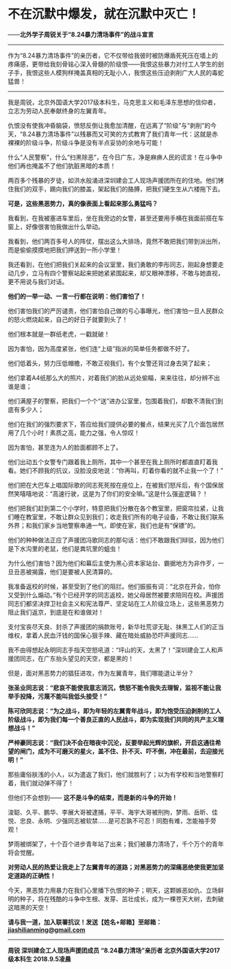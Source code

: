 <h1>不在沉默中爆发，就在沉默中灭亡！</h1>
<p>——<strong>北外学子周锐关于“8.24暴力清场事件”的战斗宣言</strong></p>
<hr />
<p>作为“8.24暴力清场事件”的亲历者，它不仅带给我彼时被防爆盾死死压在墙上的疼痛感，更带给我刻骨铭心深入骨髓的阶级恨——我恨这些暴力对付工人学生的刽子手，我恨这些人模狗样掩盖真相的无耻小人，我恨这些压迫剥削广大人民的毒蛇猛兽！</p>

<hr />
<p>我是周锐，北京外国语大学2017级本科生，马克思主义和毛泽东思想的信仰者，立志为劳动人民奉献终身的左翼青年。</p>
<p>仇恨没有使我冲昏脑袋，愤怒反倒让我愈加清醒，在远离了“阶级”与“剥削”的今天，“8.24暴力清场事件”以残暴而又可笑的方式教育了我们青年一代：这就是赤裸裸的阶级斗争，阶级斗争是没有半点妥协的余地与可能！</p>
<p>什么“人民警察”，什么“扫黑除恶”，在今日广东，净是麻痹人民的谎言！在斗争中他们再也掩盖不了他们肮脏黑暗的本质！</p>
<p>两百多个残暴的歹徒，如洪水般涌进深圳建会工人现场声援团所在的住地。他们铐住我们的双手，踢向我们的膝盖，架起我们的胳膊，把我们硬生生从六楼拖下去。</p>
<p><strong>可是，这些黑恶势力，真的像表面上看起来那么勇猛吗？</strong></p>
<p>我看到，在我被塞进车里后，坐在我旁边的女警，甚至还要用手横在我面前搭在车窗上，好像很害怕我做出什么举动。</p>
<p>我看到，他们两百多号人的阵仗，摆出这么大排场，竟然不敢把我们带到派出所，而是偷偷摸摸地把我们押送到一所小学里！</p>
<p>我还看到，在他们把我们关起来的会议室里，我们勇敢的李彤同志，刚起身想要走动几步，立马有四个警察站起来把她紧紧围起来，却又眼神漂移，不敢与她直视，更不用说与我们对话。</p>
<p><strong>他们的一举一动、一言一行都在说明：他们害怕了！</strong></p>
<p>他们害怕我们的严厉谴责，他们害怕自己做的亏心事曝光，他们害怕一旦人民群众的怒火燃烧起来，自己的好日子就要到头了！</p>
<p>他们根本就是一群纸老虎，一戳就破！</p>
<p>因为害怕，因为高度紧张，他们连“上级”指派的简单任务都做不好了。</p>
<p>他们低着头，努力压低帽檐，不敢正视我们，有个女警还背过身去哭了起来；</p>
<p>他们拿着A4纸那么大的照片，对着我们的脸从远处偷瞄，来来往往，却分辨不出谁是谁；</p>
<p>他们满屋子的警察，把我们一个个“送”进办公室里，包围着我们，却数不清我们到底有多少人；</p>
<p>他们在我们的强烈要求下，答应给我们提供必要的餐点，结果光买了几个面包居然用了几个小时！素质之高，能力之强，令人惊叹！</p>
<p>因为害怕，甚至连为人的脸面都顾不上了。</p>
<p>他们出动五个女警专门跟着我上厕所，其中一个甚至在我上厕所时都直直盯着我看。她们不顾我的抗议，没脸没皮地说：“你再叫，盯着你看的就不止我一个了！”</p>
<p>他们把在大巴车上唱国际歌的同志死死按在座位上，在被我们怒斥后，有个国保居然笑嘻嘻地说：“高速行驶，这是为了你们的安全嘛。”这是什么强盗逻辑？！ </p>
<p>他们把我们赶到第二个小学时，特意把我们分散在各个教室里，把窗帘拉紧，让我们睡在教室里，不敢让群众见到我们；收走我们所有的电子设备，不敢让我们联系外界；和我们家乡当地警察串通一气，即使在家，我们也是有“保镖”的。</p>
<p>他们的种种做法正应了声援团冯歌同志的那句话：他们不敢跟我们辩驳，因为他们是下水沟里的老鼠，他们是粪坑里的蛆虫！</p>
<p>为什么他们害怕？因为他们和幕后主使为黑心资本家站台、霸据地方为非作歹，一旦丑恶被揭露，他们是要被人民清算的。</p>
<p>我准备返校的时候，甚至受到了他们的阻拦。他们振振有词：“北京在开会，怕你又受到什么煽动。”有个已经开学的同志返校，她父母居然被要求陪同在校。声援团同志们都坚决捍卫社会主义和宪法尊严、坚定站在工人阶级立场上，这些黑恶势力阻止我们返京，到底是在和谁做对！</p>
<p>支付宝丧尽天良、封杀了声援团的捐款账号，新华社荒谬无耻、抹黑工人们的正当维权，拿着人民血汗钱的国保心狠手辣、藏在暗处威胁恐吓声援同志……</p>
<p>我不由得想起永明同志手指天空怒吼道：“坪山的天，太黑了！”深圳建会工人和声援团同志，在广东抬头望见的天空，都是黑的！</p>
<p>但是，面对黑恶势力的猖狂进攻，作为左翼青年，我们哪能退让半分？</p>
<p><strong>张圣业同志说：“悲哀不能使我意志消沉，愤怒不能令我失去理智，监视不能让我举手投降，污蔑不能叫我低头接受！”</strong></p>
<p><strong>陈可欣同志说：“为之战斗，即为年轻的左翼青年战斗，即为饱受压迫剥削的工人阶级战斗，即为我们每一个善良正直的人民战斗，即为实现我们共同的共产主义理想战斗！”</strong></p>
<p><strong>严梓豪同志说：“我们决不会在暗夜中沉沦，反要举起光辉的旗帜，开启这通往希望的闸门，成为不可磨灭的星火，盖不住、扑不灭、吓不倒，冲在最前，去迎接光明！”</strong></p>
<p>那些庸俗肤浅的小人，以为遣返了我们，他们就胜利了；以为有学校和当地警察盯着，我们就动弹不得了！</p>
<p>但他们不会想到——
<strong>这不是斗争的结束，而是新的斗争的开始！</strong></p>
<p>浚聪、久平、鹏华、李展大哥被逮捕，平平、海宇大哥被刑拘，梦雨、岳昕、佳悦、忠良、永明、少强同志被软禁……是可忍孰不可忍！同胞有难，怎能袖手旁观！</p>
<p>梦雨被绑架了，十个百个进步青年站了出来；我们被暴力清场了，千个万个的青年将会觉醒。</p>
<p><strong>对劳动人民的热爱让我走上了左翼青年的道路；对黑恶势力的深痛恶绝使我更加坚定道路的正确性！</strong></p>
<p>今天，黑恶势力用暴力在我们心里播下仇恨的种子；明天，这颗嫉恶如仇、立场鲜明的种子，将在残酷的斗争中生根、发芽、茁壮成长，成为一棵苍天大树，去刺破这暗黑的天空！</p>
<p><strong>请与我一道，加入联署抗议！发送【姓名+邮箱】至邮箱：<a href='mailto:jiashilianming@gmail.com' target='_blank' class='url'>jiashilianming@gmail.com</a></strong></p>
<hr />
<p><strong>周锐
深圳建会工人现场声援团成员
“8.24暴力清场”亲历者
北京外国语大学2017级本科生
2018.9.5凌晨</strong></p>
<p>&nbsp;</p>
